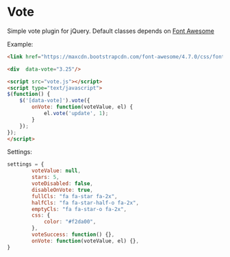 # Vote

Simple vote plugin for jQuery. Default classes depends on [Font Awesome](http://fontawesome.io)

Example:

```html
<link href="https://maxcdn.bootstrapcdn.com/font-awesome/4.7.0/css/font-awesome.min.css" rel="stylesheet">

<div  data-vote="3.25"/>

<script src="vote.js"></script>
<script type="text/javascript">
$(function() {
    $('[data-vote]').vote({
        onVote: function(voteValue, el) {
            el.vote('update', 1);
        }
    });
});
</script>
```

Settings:
```javascript
settings = {
        voteValue: null,
        stars: 5,
        voteDisabled: false,
        disableOnVote: true,
        fullCls: "fa fa-star fa-2x",
        halfCls: "fa fa-star-half-o fa-2x",
        emptyCls: "fa fa-star-o fa-2x",
        css: {
            color: "#f2da00",
        },
        voteSuccess: function() {},
        onVote: function(voteValue, el) {},
}
```